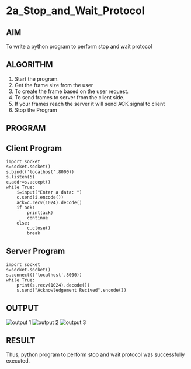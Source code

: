 # 2a_Stop_and_Wait_Protocol
## AIM 
To write a python program to perform stop and wait protocol
## ALGORITHM
1. Start the program.
2. Get the frame size from the user
3. To create the frame based on the user request.
4. To send frames to server from the client side.
5. If your frames reach the server it will send ACK signal to client
6. Stop the Program
## PROGRAM
## Client Program
```
import socket 
s=socket.socket()
s.bind(('localhost',8000))
s.listen(5) 
c,addr=s.accept() 
while True: 
    i=input("Enter a data: ") 
    c.send(i.encode()) 
    ack=c.recv(1024).decode() 
    if ack: 
        print(ack) 
        continue 
    else: 
        c.close()
        break
 ```
## Server Program
```
import socket 
s=socket.socket() 
s.connect(('localhost',8000)) 
while True: 
    print(s.recv(1024).decode()) 
    s.send("Acknowledgement Recived".encode())

```
## OUTPUT
![output 1](https://github.com/NaliniG007/2a_Stop_and_Wait_Protocol/assets/147473131/6268f456-bf03-4e0c-83d9-dfac31a4f416)
![output 2](https://github.com/NaliniG007/2a_Stop_and_Wait_Protocol/assets/147473131/8bd2f33b-ff83-4819-a98e-09a0ad1cd4dc)
![output 3](https://github.com/NaliniG007/2a_Stop_and_Wait_Protocol/assets/147473131/e44744f0-ac79-4600-9067-d737c8849df0)

## RESULT
Thus, python program to perform stop and wait protocol was successfully executed.
